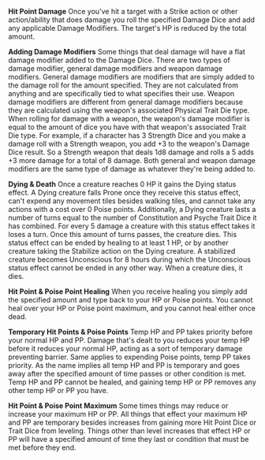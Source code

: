 **Hit Point Damage**
	Once you've hit a target with a Strike action or other action/ability that does damage you roll the specified Damage Dice and add any applicable Damage Modifiers. The target's HP is reduced by the total amount.

**Adding Damage Modifiers**
	Some things that deal damage will have a flat damage modifier added to the Damage Dice. There are two types of damage modifier, general damage modifiers and weapon damage modifiers. General damage modifiers are modifiers that are simply added to the damage roll for the amount specified. They are not calculated from anything and are specifically tied to what specifies their use. Weapon damage modifiers are different from general damage modifiers because they are calculated using the weapon's associated Physical Trait Die type. When rolling for damage with a weapon, the weapon's damage modifier is equal to the amount of dice you have with that weapon's associated Trait Die type.
	For example, if a character has 3 Strength Dice and you make a damage roll with a Strength weapon, you add +3 to the weapon's Damage Dice result. So a Strength weapon that deals 1d8 damage and rolls a 5 adds +3 more damage for a total of 8 damage.
	Both general and weapon damage modifiers are the same type of damage as whatever they're being added to.

**Dying & Death**
	Once a creature reaches 0 HP it gains the Dying status effect. A Dying creature falls Prone once they receive this status effect, can't expend any movement tiles besides walking tiles, and cannot take any actions with a cost over 0 Poise points. Additionally, a Dying creature lasts a number of turns equal to the number of Constitution and Psyche Trait Dice it has combined. For every 5 damage a creature with this status effect takes it loses a turn. Once this amount of turns passes, the creature dies. This status effect can be ended by healing to at least 1 HP, or by another creature taking the Stabilize action on the Dying creature. A stabilized creature becomes Unconscious for 8 hours during which the Unconscious status effect cannot be ended in any other way.
	When a creature dies, it dies.

**Hit Point & Poise Point Healing**
	When you receive healing you simply add the specified amount and type back to your HP or Poise points. You cannot heal over your HP or Poise point maximum, and you cannot heal either once dead.

**Temporary Hit Points & Poise Points**
	Temp HP and PP takes priority before your normal HP and PP. Damage that's dealt to you reduces your temp HP before it reduces your normal HP, acting as a sort of temporary damage preventing barrier. Same applies to expending Poise points, temp PP takes priority. As the name implies all temp HP and PP is temporary and goes away after the specified amount of time passes or other condition is met. Temp HP and PP cannot be healed, and gaining temp HP or PP removes any other temp HP or PP you have.

**Hit Point & Poise Point Maximum**
	Some times things may reduce or increase your maximum HP or PP. All things that effect your maximum HP and PP are temporary besides increases from gaining more Hit Point Dice or Trait Dice from leveling. Things other than level increases that effect HP or PP will have a specified amount of time they last or condition that must be met before they end.